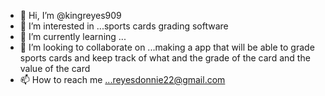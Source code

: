 - 👋 Hi, I’m @kingreyes909
- 👀 I’m interested in ...sports cards grading software 
- 🌱 I’m currently learning ...
- 💞️ I’m looking to collaborate on ...making a app that will be able to grade sports cards and keep track of what and the grade of the card and the value of the card 
- 📫 How to reach me ...reyesdonnie22@gmail.com

<!---
kingreyes909/kingreyes909 is a ✨ special ✨ repository because its `README.md` (this file) appears on your GitHub profile.
You can click the Preview link to take a look at your changes.
--->
